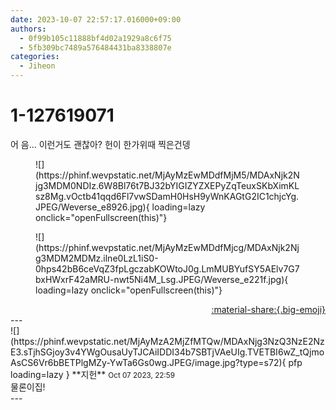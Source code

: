 ```yaml
---
date: 2023-10-07 22:57:17.016000+09:00
authors:
  - 0f99b105c11888bf4d02a1929a8c6f75
  - 5fb309bc7489a576484431ba8338807e
categories:
  - Jiheon
---
```


# 1-127619071

<div class="post-container" markdown="1">
<div class="content-container md-sidebar__scrollwrap" markdown="1">

어 음... 이런거도 괜찮아? 헌이 한가위때 찍은건뎅
<figure markdown="1">
![](https://phinf.wevpstatic.net/MjAyMzEwMDdfMjM5/MDAxNjk2Njg3MDM0NDIz.6W8Bl76t7BJ32bYIGIZYZXEPyZqTeuxSKbXimKLsz8Mg.vOctb41qqd6Fl7vwSDamH0HsH9yWnKAGtG2IC1chjcYg.JPEG/Weverse_e8926.jpg){ loading=lazy onclick="openFullscreen(this)"}
</figure>

<figure markdown="1">
![](https://phinf.wevpstatic.net/MjAyMzEwMDdfMjcg/MDAxNjk2Njg3MDM2MDMz.ilne0LzL1iS0-0hps42bB6ceVqZ3fpLgczabKOWtoJ0g.LmMUBYufSY5AElv7G7bxHWxrF42aMRU-nwt5Ni4M_Lsg.JPEG/Weverse_e221f.jpg){ loading=lazy onclick="openFullscreen(this)"}
</figure>


</div>
</div>

<div style="text-align: right;" markdown="1">
<a href="https://weverse.io/fromis9/fanpost/1-127619071" style="text-align: right;">:material-share:{.big-emoji}</a>
</div>
---

<div class="comments-container md-sidebar__scrollwrap" markdown="1">
<div class="comment" markdown="1">
<div class='id-container' markdown="1">
![](https://phinf.wevpstatic.net/MjAyMzA2MjZfMTQw/MDAxNjg3NzQ3NzE2NzE3.sTjhSGjoy3v4YWgOusaUyTJCAiIDDI34b7SBTjVAeUIg.TVETBI6wZ_tQjmoAsCS6Vr6bBETPlgMZy-YwTa6Gs0wg.JPEG/image.jpg?type=s72){ pfp loading=lazy }
**<span class="artist">지헌</span>** <small>Oct 07 2023, 22:59</small><br>
</div>
<div class='comment-body' markdown="1">
물론이집!
</div>
</div>
</div>
---
